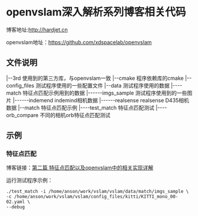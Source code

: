 
# openvslam深入解析系列博客相关代码

博客地址:http://hardjet.cn

openvslam地址：https://github.com/xdspacelab/openvslam


## 文件说明


|--3rd              使用到的第三方库，与openvslam一致
|--cmake            程序依赖库的cmake
|--config_files     测试程序使用的一些配置文件
|--data             测试程序使用的数据
|----match          特征点匹配示例用到的数据
|------imgs_sample  测试程序使用到的一些图片
|------indemend     indemind相机数据
|------realsense    realsense D435相机数据
|--match            特征点匹配示例
|----test_match     特征点匹配测试
|----orb_compare    不同的相机orb特征点匹配测试


## 示例

### 特征点匹配
博客链接：[第二篇 特征点匹配以及openvslam中的相关实现详解](https://www.cnblogs.com/hardjet/p/11448272.html)

运行测试程序示例：

```shell
./test_match -i /home/anson/work/vslam/vslam/data/match/imgs_sample \
-c /home/anson/work/vslam/vslam/config_files/kitti/KITTI_mono_00-02.yaml \
--debug
```




